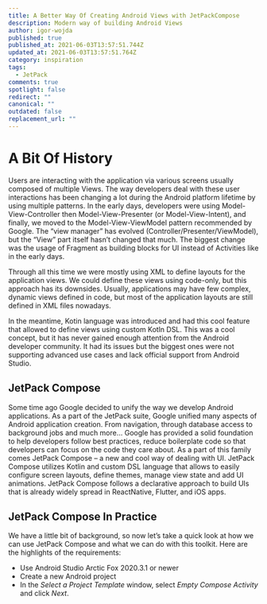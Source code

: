 ```yaml
---
title: A Better Way Of Creating Android Views with JetPackCompose
description: Modern way of building Android Views
author: igor-wojda
published: true
published_at: 2021-06-03T13:57:51.744Z
updated_at: 2021-06-03T13:57:51.764Z
category: inspiration
tags:
  - JetPack
comments: true
spotlight: false
redirect: ""
canonical: ""
outdated: false
replacement_url: ""
---
```

# A Bit Of History


Users are interacting with the application via various screens usually composed of multiple Views. The way developers deal with these user interactions has been changing a lot during the Android platform lifetime by using multiple patterns. In the early days, developers were using Model-View-Controller then Model-View-Presenter (or Model-View-Intent), and finally, we moved to the Model-View-ViewModel pattern recommended by Google. The “view manager” has evolved (Controller/Presenter/ViewModel), but the “View” part itself hasn’t changed that much. The biggest change was the usage of Fragment as building blocks for UI instead of Activities like in the early days.

Through all this time we were mostly using XML to define layouts for the application views. We could define these views using code-only, but this approach has its downsides. Usually, applications may have few complex, dynamic views defined in code, but most of the application layouts are still defined in XML files nowadays.

In the meantime, Kotin language was introduced and had this cool feature that allowed to define views using custom Kotln DSL. This was a cool concept, but it has never gained enough attention from the Android developer community. It had its issues but the biggest ones were not supporting advanced use cases and lack official support from Android Studio.

## JetPack Compose

Some time ago Google decided to unify the way we develop Android applications. As a part of the JetPack suite, Google unified many aspects of Android application creation. From navigation, through database access to background jobs and much more… Google has provided a solid foundation to help developers follow best practices, reduce boilerplate code so that developers can focus on the code they care about. As a part of this family comes JetPack Compose – a new and cool way of dealing with UI. JetPack Compose utilizes Kotlin and custom DSL language that allows to easily configure screen layouts, define themes, manage view state and add UI animations. JetPack Compose follows a declarative approach to build UIs that is already widely spread in ReactNative, Flutter, and iOS apps.

## JetPack Compose In Practice

We have a little bit of background, so now let’s take a quick look at how we can use JetPack Compose and what we can do with this toolkit. Here are the highlights of the requirements:

* Use Android Studio Arctic Fox 2020.3.1 or newer
* Create a new Android project
* In the *Select a Project Template* window, select *Empty Compose Activity* and click *Next*.